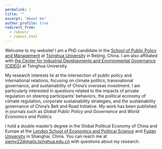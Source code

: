 ```yaml
---
permalink: /
title: ""
excerpt: "About me"
author_profile: true
redirect_from: 
  - /about/
  - /about.html
---
```


Welcome to my website! I am a PhD candidate in the [School of Public Policy and Management](https://www.sppm.tsinghua.edu.cn/english/) at [Tsinghua University](https://www.tsinghua.edu.cn/) in Beijing, China. I am also affiliated with [the Center for Industrial Developments and Environmental Governance (CIDEG)](http://www.cideg.tsinghua.edu.cn/column/Home) at Tsinghua University.

My research interests lie at the intersection of public policy and international relations, focusing on climate politics, transnational governance, and sustainability of China’s overseas investment. I am particularly interested in questions related to the impacts of private regulation on steering participants’ behaviors, the political economy of climate regulation, corporate sustainability strategies, and the sustainability governance of China’s Belt and Road Initiative. My work has been published in journals such as *Global Public Policy and Governance* and *World Economics and Politics*.

I hold a double master’s degree in the Global Political Economy of China and Europe at the [London School of Economics and Political Science](https://www.lse.ac.uk/) and [Fudan University](https://igpp.fudan.edu.cn/) in Shanghai, China. You can reach me at [xiemy22@mails.tsinghua.edu.cn](xiemy22@mails.tsinghua.edu.cn) with questions about my research.
